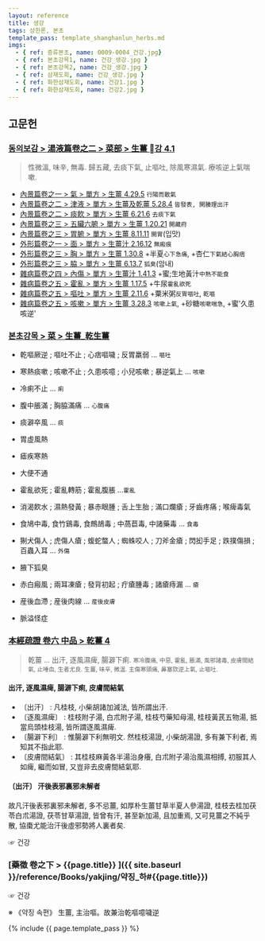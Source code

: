 ```yaml
---
layout: reference
title: 생강
tags: 상한론, 본초
template_pass: template_shanghanlun_herbs.md
imgs:
  - { ref: 증류본초, name: 0009-0004_건강.jpg}
  - { ref: 본초강목1, name: 건강_생강.jpg }
  - { ref: 본초강목2, name: 건강_생강.jpg }
  - { ref: 삼재도회, name: 건강_생강.jpg }
  - { ref: 화한삼재도회, name: 건강1.jpg }
  - { ref: 화한삼재도회, name: 건강2.jpg }
---
```



## 고문헌


### [동의보감 > 湯液篇卷之二 > 菜部 >  生薑 강 4.1](https://mediclassics.kr/books/8/volume/21#content_818)

> 性微溫, 味辛, 無毒. 歸五藏, 去痰下氣, 止嘔吐, 除風寒濕氣. 療咳逆上氣喘嗽.

* [內景篇卷之一 > 氣 > 單方 >  生薑 4.29.5](https://mediclassics.kr/books/8/volume/1/#content_809)	`行陽而散氣`
* [內景篇卷之二 > 津液 > 單方 >  生薑及乾薑 5.28.4](https://mediclassics.kr/books/8/volume/2/#content_998)	`皆發表, 開腠理出汗`
* [內景篇卷之二 > 痰飮 > 單方 >  生薑 6.21.6](https://mediclassics.kr/books/8/volume/2/#content_1360)	`去痰下氣`
* [內景篇卷之三 > 五臟六腑 > 單方 >  生薑 1.20.21](https://mediclassics.kr/books/8/volume/3/#content_92)	`開藏府`
* [內景篇卷之三 > 胃腑 > 單方 >  生薑 8.11.11](https://mediclassics.kr/books/8/volume/3/#content_793)	`開胃`(입맛)
* [外形篇卷之一 > 面 > 單方 >  生薑汁 2.16.12](https://mediclassics.kr/books/8/volume/5/#content_555)	`無瘢痕`
* [外形篇卷之三 > 胸 > 單方 >  生薑 1.30.8](https://mediclassics.kr/books/8/volume/7/#content_387)	+半夏`心下急痛`, +杏仁`下氣結心胸痞`
* [外形篇卷之三 > 脇 > 單方 >  生薑 6.13.7](https://mediclassics.kr/books/8/volume/7/#content_1168)	`狐臭`(암내)
* [雜病篇卷之四 > 內傷 > 單方 >  生薑汁 1.41.3](https://mediclassics.kr/books/8/volume/12/#content_578)	+蜜;生地黃汁`中熱不能食`
* [雜病篇卷之五 > 霍亂 > 單方 >  生薑 1.17.5](https://mediclassics.kr/books/8/volume/13/#content_134)	+牛尿`霍亂欲死`
* [雜病篇卷之五 > 嘔吐 > 單方 > 生薑 2.11.6](https://mediclassics.kr/books/8/volume/13/#content_400)	+粟米粥`反胃嘔吐`, `乾嘔`
* [雜病篇卷之五 > 咳嗽 > 單方 >  生薑 3.28.3](https://mediclassics.kr/books/8/volume/13/#content_1211)	`咳嗽上氣`, +砂糖`咳嗽喘急`, +蜜'久患咳逆'

### [본초강목 > 菜 > 生薑_乾生薑]()

* 乾嘔厥逆 ; 嘔吐不止 ; 心痞嘔噦 ; 反胃羸弱 ... `嘔吐`
* 寒熱痰嗽 ; 咳嗽不止 ; 久患咳噫 ; 小兒咳嗽 ; 暴逆氣上 ... `咳嗽`
* 冷痢不止 ... `痢`
* 腹中脹滿 ; 胸脇滿痛 ... `心腹痛`

* 痰澼卒風 ... `痰`
* 胃虛風熱
* 瘧疾寒熱
* 大便不通
* 霍亂欲死 ; 霍亂轉筋 ; 霍亂腹脹 ...`霍亂`
* 消渴飮水 ; 濕熱發黃 ; 暴赤眼腫 ; 舌上生胎 ; 滿口爛瘡 ; 牙齒疼痛 ; 喉痺毒氣
* 食鳩中毒, 食竹鷄毒, 食鷓鴣毒 ; 中萵苣毒, 中諸藥毒 ... `食毒`
* 猘犬傷人 ; 虎傷人瘡 ; 蝮蛇螫人 ; 蜘蛛咬人 ; 刀斧金瘡 ; 閃抝手足 ; 跌撲傷損 ; 百蟲入耳	... `外傷`
* 腋下狐臭
* 赤白瘢風 ; 兩耳凍瘡 ; 發背初起 ; 疔瘡腫毒 ; 諸瘡痔漏 ... `瘡`
* 産後血滯 ; 産後肉線 ... `産後皮膚`
* 脈溢怪症

### [本經疏證 卷六 中品 > 乾薑 4](https://mediclassics.kr/books/154/volume/6/#content_25)

> 乾薑 ... 出汗, 逐風濕痺, 腸澼下痢. <small>寒冷腹痛, 中惡, 霍亂, 脹滿, 風邪諸毒, 皮膚間結氣, 止唾血, 生者尤良. </small>
> <small>生薑, 味辛, 微溫. 主傷寒頭痛, 鼻塞欬逆上氣, 止嘔吐.</small>

#### 出汗, 逐風濕痺, 腸澼下痢, 皮膚間結氣

* 〔出汗〕 : 凡桂枝, 小柴胡諸加減法, 皆所謂出汗.
* 〔逐風濕痺〕 : 桂枝附子湯, 白朮附子湯, 桂枝芍藥知母湯, 桂枝黃芪五物湯, 抵當烏頭桂枝湯, 皆所謂逐風濕痺.
* 〔腸澼下利〕 : 惟腸澼下利無明文. 然桂枝湯證, 小柴胡湯證, 多有兼下利者, 焉知其不指此耶.
* 〔皮膚間結氣〕 : 其桂枝麻黃各半湯治身癢, 白朮附子湯治風濕相搏, 初服其人如痺, 繼而如冒, 又豈非去皮膚間結氣耶.

#### 〔出汗〕 汗後表邪裏邪未解者

故凡汗後表邪裏邪未解者, 多不忌薑, 如厚朴生薑甘草半夏人參湯證, 桂枝去桂加茯苓白朮湯證, 茯苓甘草湯證, 皆曾有汗, 甚至新加湯, 且加重焉, 又可見薑之不純乎散, 協棗尤能治汗後虛邪勢將人裏者矣.



☞ 건강

### [藥徵 卷之下 > {{page.title}} ]({{ site.baseurl }}/reference/Books/yakjing/약징_하#{{page.title}})

☞ 건강

※ 《약징 속편》 生薑, 主治嘔。故兼治乾嘔噫噦逆


{% include {{ page.template_pass }} %}
